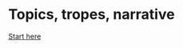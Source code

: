 # Topics, tropes, narrative

[Start here](https://mtosmt.org/issues/mto.19.25.2/mto.19.25.2.atkinson.html)
